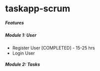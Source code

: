 # taskapp-scrum


##### Features

##### Module 1: User

* Register User [COMPLETED] - 15-25 hrs
* Login User


##### Module 2: Tasks
